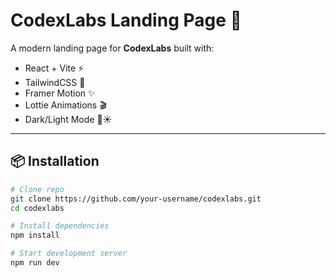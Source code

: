 # CodexLabs Landing Page 🚀

A modern landing page for **CodexLabs** built with:

- React + Vite ⚡
- TailwindCSS 🎨
- Framer Motion ✨
- Lottie Animations 🎬
- Dark/Light Mode 🌙☀️

---

## 📦 Installation

```bash
# Clone repo
git clone https://github.com/your-username/codexlabs.git
cd codexlabs

# Install dependencies
npm install

# Start development server
npm run dev
